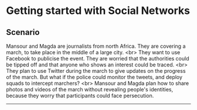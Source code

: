 # Getting started with Social Networks

## Scenario

Mansour and Magda are journalists from north Africa. They are covering a march, to take place in the middle of a large city. 
&lt;br&gt;
They want to use Facebook to publicise the event. They are worried that the authorities could be tipped off and that anyone who shows an interest could be traced. 
&lt;br&gt;
They plan to use Twitter during the march to give updates on the progress of the march. But what if the police could monitor the tweets, and deploy squads to intercept marchers? 
&lt;br&gt;
Mansour and Magda plan how to share photos and videos of the march without revealing people&#39;s identities, because they worry that participants could face persecution.

***